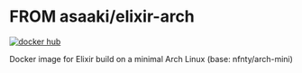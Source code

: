 # FROM asaaki/elixir-arch

[![docker hub](https://img.shields.io/badge/docker-image-blue.svg?style=flat-square)](https://registry.hub.docker.com/u/asaaki/elixir-arch/)

Docker image for Elixir build on a minimal Arch Linux (base: nfnty/arch-mini)
